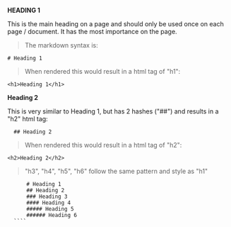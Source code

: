 **HEADING 1**
<P>This is the main heading on a page and should only be used once on each page / document. It has the most importance on the page.</P>

>The markdown syntax is:

```
# Heading 1
```
>When rendered this would result in a html tag of "h1":
```
<h1>Heading 1</h1>
```

**Heading 2**
<P>This is very similar to Heading 1, but has 2 hashes ("##") and results in a "h2" html tag:</p>

```
  ## Heading 2
  ```
  
  >When rendered this would result in a html tag of "h2":
  
  ```
  <h2>Heading 2</h2>
  ```
  >"h3", "h4", "h5", "h6" follow the same pattern and style as "h1"
  
  ```
        # Heading 1
        ## Heading 2
        ### Heading 3
        #### Heading 4
        ##### Heading 5
        ###### Heading 6
    ````
